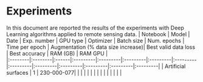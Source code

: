 Experiments
===========
In this document are reported the results of the experiments with Deep Learning algorithms applied to remote sensing data.
| Notebook | Model | Date | Exp. number | GPU type | Optimizer | Batch size | Num. epochs | Time per epoch | Augmentation (% data size increase)| Best valid data loss | Best accuracy | RAM (GB) | RAM GPU |  
|:--------|:--------|:------|:---------|:---------|:---------|:---------|:---------|:---------|:---------|:---------|:---------|:---------|:---------|
| Artificial surfaces | 1 | 230-000-077|  |  |  |  |  |  |  |  |  |  |  |  |  |  |   

